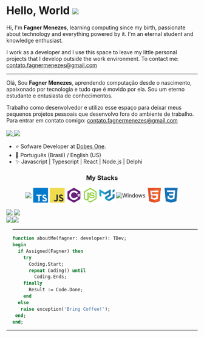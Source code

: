 <link rel="stylesheet" href="https://cdn.jsdelivr.net/gh/devicons/devicon@latest/devicon.min.css">

# Hello, World <a href="#"><img src="https://media.giphy.com/media/hvRJCLFzcasrR4ia7z/giphy.gif" width="25px"></a>

Hi, I'm <b>Fagner Menezes</b>, learning computing since my birth, passionate about technology and everything powered by it. I'm an eternal student and knowledge enthusiast.

I work as a developer and I use this space to leave my little personal projects that I develop outside the work environment. To contact me: contato.fagnermenezes@gmail.com 
<hr/>

Olá, Sou <b>Fagner Menezes</b>, aprendendo computação desde o nascimento, apaixonado por tecnologia e tudo que é movido por ela. Sou um eterno estudante e entusiasta de conhecimentos.

Trabalho como desenvolvedor e utilizo esse espaço para deixar meus pequenos projetos pessoais que desenvolvo fora do ambiente de trabalho.
Para entrar em contato comigo: [contato.fagnermenezes@gmail.com]()
<br />
<br>
<a href="https://www.linkedin.com/in/fagner-menezes/">
    <img height="42" src="https://cdn2.iconfinder.com/data/icons/social-icon-3/512/social_style_3_in-306.png"/>
</a>
<a href="mailto:contato.fagnermenezes@gmail.com">
    <img height="45" src="https://cdn0.iconfinder.com/data/icons/apple-apps/100/Apple_Mail-256.png"/>
</a>
<br>
 <ul>
 <li>⭐ Sofware Developer at <a href="https://www.dobesone.com.br">Dobes One</a>.
 <li>💬 Português (Brasil) / English (US)
 <li>✨ Javascript | Typescript | React | Node.js | Delphi <br>
 </ul>
<div>

<div align="center">
<h3> My Stacks </h3>

<img align="center" height="36px" src="http://www.andreanolanusse.com/pt/wp-content/uploads/2011/09/Icon_Delphi.png">
<img align="center" alt="Windows" height="40" width="40" src="https://github.com/devicons/devicon/blob/master/icons/typescript/typescript-plain.svg">
<img align="center" alt="Windows" height="40" width="40" src="https://github.com/devicons/devicon/blob/master/icons/javascript/javascript-original.svg">
<img align="center" alt="Windows" height="40" width="40" src="https://github.com/devicons/devicon/blob/master/icons/csharp/csharp-plain.svg"> 
<img align="center" alt="Windows" height="40" width="40" src="https://github.com/devicons/devicon/blob/master/icons/nodejs/nodejs-original.svg">
<img align="center" alt="Windows" height="40" width="40" src="https://github.com/devicons/devicon/blob/master/icons/materialui/materialui-original.svg">
<img align="center" style="fill: 'red'" alt="Windows" height="40" width="40" src="https://cdn.aglty.io/bwql7jyk/Attachments/NewItems/image_20211214122557_0.png">
<img align="center" alt="Windows" height="40" width="40" src="https://github.com/devicons/devicon/blob/master/icons/html5/html5-original.svg">
<img align="center" alt="Windows" height="40" width="40" src="https://github.com/devicons/devicon/blob/master/icons/css3/css3-plain.svg"> 
</div>
</div>
<br>
<div>  
   <img align="justify" height="155em" src="https://github-readme-stats.vercel.app/api/top-langs/?username=ryuuzera&langs_count=8&layout=compact&account_private=true&hide_border=true&theme=tokyonight" href="#">
   <img height="155em" alight="justify" src="https://github-readme-stats.vercel.app/api?username=ryuuzera&count_private=true&hide_border=true&show_icons=true&theme=tokyonight">
    
  </div>
  <div>
  <img align="left" height="138px" src="https://github-readme-stats.vercel.app/api/pin/?username=ryuuzera&repo=genshin-app&hide_border=true&theme=tokyonight"><img align="justify" height="136px" src="https://media.giphy.com/media/AEsna63rnGlOg/giphy.gif">
  
  </div>
    
  <hr />
  
  ```pascal
function aboutMe(fagner: developer): TDev;
  begin
    if Assigned(Fagner) then
      try
        Coding.Start;
        repeat Coding() until
          Coding.Ends;
      finally
        Result := Code.Done;
      end
    else
     raise exception('Bring Coffee!');
   end;
  end;
```
  
  <hr />

  
  





                                                                                                                                 
                                                                                                                                       
